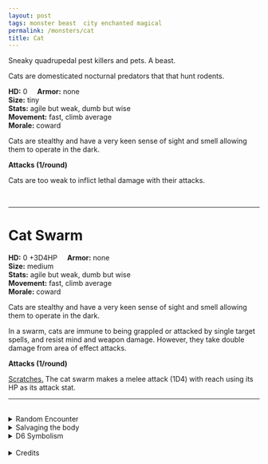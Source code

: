 ```yaml
---
layout: post
tags: monster beast  city enchanted magical
permalink: /monsters/cat
title: Cat
---
```


Sneaky quadrupedal pest killers and pets. A beast.

Cats are domesticated nocturnal predators that that hunt rodents.

**HD:** 0  &nbsp; &nbsp;  **Armor:** none <br>
**Size:** tiny <br>
**Stats:** agile but weak, dumb but wise<br>
**Movement:** fast, climb average<br>
**Morale:** coward <br>

Cats are stealthy and have a very keen sense of sight and smell allowing them to operate in the dark.


**Attacks (1/round)**

Cats are too weak to inflict lethal damage with their attacks.

<br>

---

# Cat Swarm

**HD:** 0 +3D4HP  &nbsp; &nbsp;  **Armor:** none <br>
**Size:** medium <br>
**Stats:** agile but weak, dumb but wise<br>
**Movement:** fast, climb average <br>
**Morale:** coward <br>

Cats are stealthy and have a very keen sense of sight and smell allowing them to operate in the dark.

In a swarm, cats are immune to being grappled or attacked by single target spells, and resist mind and weapon damage. However, they take double damage from area of effect attacks.

**Attacks (1/round)**

<ins>Scratches.</ins> The cat swarm makes a melee attack (1D4) with reach using its HP as its attack stat.
<br>

---

<br> 

<details markdown="1">
<summary>Random Encounter</summary>

1. **Monster:** 1D4 cat swarms.
1. **Lair:** A passage between buildings or tombs, with plenty of hideouts. 1/2 chance there are 2D6 kittens. <br>	&nbsp; OR <br>	**Omen:** A cat's meow, very close.
1. **Spoor:** A dead mouse.
1. **Tracks:** A single cat, just out of range.
1. **Trace:** A hair ball
1. **Trace:** A bowl of milk.
</details>

<details markdown="1">
<summary>Salvaging the body</summary>

There’s not much to gain their besides a bit of fur.
</details>

<details markdown="1">
<summary>D6 Symbolism</summary>
In local cultures the bat is a symbol of ...

1. Desire
1. Cleverness
1. Bad luck
1. Femininity
1. Witch
1. Sacred 
</details>

<br>

<details markdown="1">
<summary>Credits</summary>
Why make a monster stat block for a cat? Because being attacked by a swarm of cats is an experience I want my players to live. — SaltyGoo
</details>

